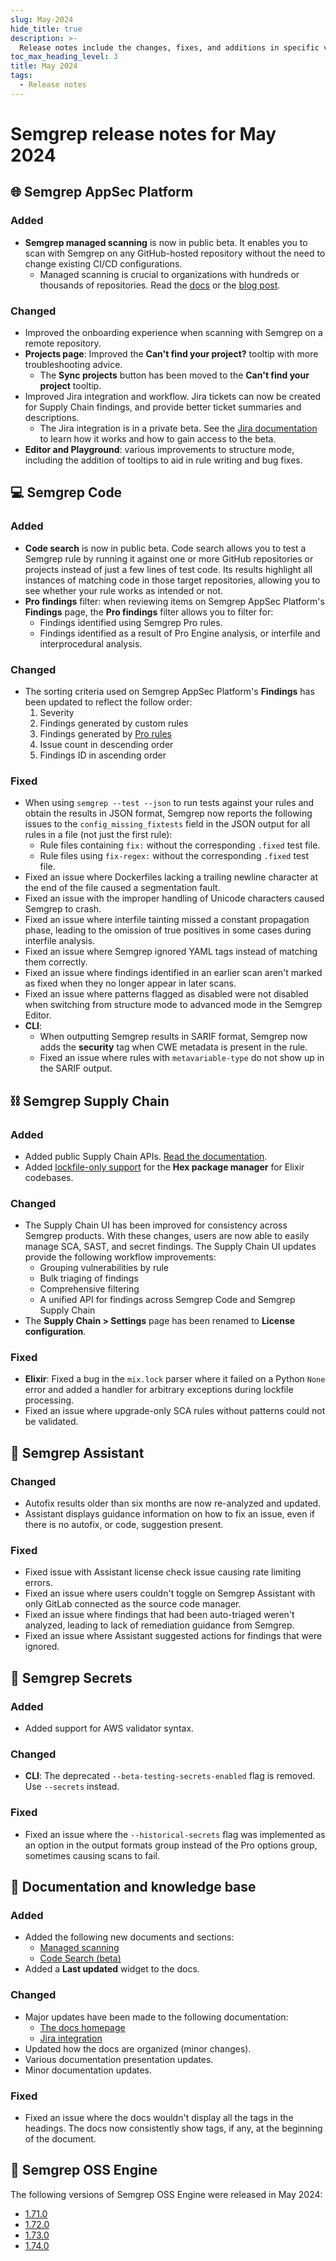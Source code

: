 ```yaml
---
slug: May-2024
hide_title: true
description: >-
  Release notes include the changes, fixes, and additions in specific versions of Semgrep.
toc_max_heading_level: 3
title: May 2024
tags:
  - Release notes
---
```


# Semgrep release notes for May 2024

## 🌐 Semgrep AppSec Platform

### Added

- **Semgrep managed scanning** is now in public beta. It enables you to scan with Semgrep on any GitHub-hosted repository without the need to change existing CI/CD configurations.
  - Managed scanning is crucial to organizations with hundreds or thousands of repositories. Read the [<i class="fa-regular fa-file-lines"></i> docs](/deployment/managed-scanning) or the [<i class="fas fa-external-link fa-xs"></i> blog post](https://semgrep.dev/blog/2024/rapidly-deploy-code-scans-with-semgrep-managed-scanning).

### Changed

- Improved the onboarding experience when scanning with Semgrep on a remote repository.
- **Projects page**: Improved the **Can't find your project?** tooltip with more troubleshooting advice.
  - The **Sync projects** button has been moved to the **Can't find your project** tooltip.
- Improved Jira integration and workflow. Jira tickets can now be created for Supply Chain findings, and provide better ticket summaries <!-- 14334 --> and descriptions. <!-- 14253 -->
  - The Jira integration is in a private beta. See the [<i class="fa-regular fa-file-lines"></i> Jira documentation](/semgrep-appsec-platform/jira) to learn how it works and how to gain access to the beta.
- **Editor and Playground**: various improvements to structure mode, including the addition of tooltips to aid in rule writing and bug fixes.

## 💻 Semgrep Code

### Added

- **Code search** is now in public beta. Code search allows you to test a Semgrep rule by running it against one or more GitHub repositories or projects instead of just a few lines of test code. Its results highlight all instances of matching code in those target repositories, allowing you to see whether your rule works as intended or not.
- **Pro findings** filter: when reviewing items on Semgrep AppSec Platform's **Findings** page, the **Pro findings** filter allows you to filter for:
  - Findings identified using Semgrep Pro rules.
  - Findings identified as a result of Pro Engine analysis, or interfile and interprocedural analysis.

### Changed

- The sorting criteria used on Semgrep AppSec Platform's **Findings** has been updated to reflect the follow order:
  1. Severity
  2. Findings generated by custom rules
  3. Findings generated by [Pro rules](/semgrep-code/pro-rules)
  4. Issue count in descending order
  5. Findings ID in ascending order

### Fixed

- When using `semgrep --test --json` to run tests against your rules and obtain the results in JSON format, Semgrep now reports the following issues to the `config_missing_fixtests` field in the JSON output for all rules in a file (not just the first rule):
  - Rule files containing `fix:` without the corresponding `.fixed` test file.
  - Rule files using `fix-regex:` without the corresponding `.fixed` test file.
- Fixed an issue where Dockerfiles lacking a trailing newline character at the end of the file caused a segmentation fault.
- Fixed an issue with the improper handling of Unicode characters caused Semgrep to crash.
- Fixed an issue where interfile tainting missed a constant propagation phase, leading to the omission of true positives in some cases during interfile analysis.
- Fixed an issue where Semgrep ignored YAML tags instead of matching them correctly.
- Fixed an issue where findings identified in an earlier scan aren't marked as fixed when they no longer appear in later scans.
- Fixed an issue where patterns flagged as disabled were not disabled when switching from structure mode to advanced mode in the Semgrep Editor.
- **CLI**:
  - When outputting Semgrep results in SARIF format, Semgrep now adds the **security** tag when CWE metadata is present in the rule.
  - Fixed an issue where rules with `metavariable-type` do not show up in the SARIF output.

## ⛓️  Semgrep Supply Chain

### Added

- Added public Supply Chain APIs. [<i class="fas fa-external-link fa-xs"></i> Read the documentation](https://semgrep.dev/api/v1/docs/#tag/Finding/operation/semgrep_app.core_exp.findings.handlers.issue.openapi_list_recent_issues).
- Added [lockfile-only support](/supported-languages/#semgrep-supply-chain) for the **Hex package manager** for Elixir codebases.

### Changed

- The Supply Chain UI has been improved for consistency across Semgrep products. With these changes, users are now able to easily manage SCA, SAST, and secret findings. The Supply Chain UI updates provide the following workflow improvements:
  - Grouping vulnerabilities by rule
  - Bulk triaging of findings
  - Comprehensive filtering
  - A unified API for findings across Semgrep Code and Semgrep Supply Chain
- The **Supply Chain > Settings** page has been renamed to **License configuration**.

### Fixed

- **Elixir**: Fixed a bug in the `mix.lock` parser where it failed on a Python `None` error and added a handler for arbitrary exceptions during lockfile processing.
- Fixed an issue where upgrade-only SCA rules without patterns could not be validated.

## 🤖 Semgrep Assistant

### Changed

- Autofix results older than six months are now re-analyzed and updated.
- Assistant displays guidance information on how to fix an issue, even if there is no autofix, or code, suggestion present.

### Fixed

- Fixed issue with Assistant license check issue causing rate limiting errors.
- Fixed an issue where users couldn't toggle on Semgrep Assistant with only GitLab connected as the source code manager.
- Fixed an issue where findings that had been auto-triaged weren't analyzed, leading to lack of remediation guidance from Semgrep.
- Fixed an issue where Assistant suggested actions for findings that were ignored.

## 🔐 Semgrep Secrets

### Added

- Added support for AWS validator syntax.

### Changed

- **CLI**: The deprecated `--beta-testing-secrets-enabled` flag is removed. Use `--secrets` instead.

### Fixed

- Fixed an issue where the `--historical-secrets` flag was implemented as an option in the output formats group instead of the Pro options group, sometimes causing scans to fail.

## 📝 Documentation and knowledge base

### Added

- Added the following new documents and sections:
  - [<i class="fa-regular fa-file-lines"></i> Managed scanning](https://semgrep.dev/docs/deployment/managed-scanning/overview)
  - [<i class="fa-regular fa-file-lines"></i> Code Search (beta)](https://semgrep.dev/docs/semgrep-code/editor#code-search-beta)
- Added a **Last updated** widget to the docs.

### Changed

- Major updates have been made to the following documentation:
  - [<i class="fa-regular fa-file-lines"></i> The docs homepage](/)
  - [<i class="fa-regular fa-file-lines"></i> Jira integration](/semgrep-appsec-platform/jira)
- Updated how the docs are organized (minor changes).
- Various documentation presentation updates.
- Minor documentation updates.

### Fixed

- Fixed an issue where the docs wouldn't display all the tags in the headings. The docs now consistently show tags, if any, at the beginning of the document.

## 🔧 Semgrep OSS Engine

The following versions of Semgrep OSS Engine were released in May 2024:

- [<i class="fas fa-external-link fa-xs"></i>1.71.0](https://github.com/semgrep/semgrep/releases/tag/v1.71.0)
- [<i class="fas fa-external-link fa-xs"></i>1.72.0](https://github.com/semgrep/semgrep/releases/tag/v1.72.0)
- [<i class="fas fa-external-link fa-xs"></i>1.73.0](https://github.com/semgrep/semgrep/releases/tag/v1.73.0)
- [<i class="fas fa-external-link fa-xs"></i>1.74.0](https://github.com/semgrep/semgrep/releases/tag/v1.74.0)

